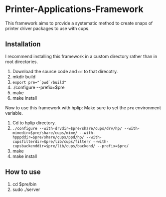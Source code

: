 # Printer-Applications-Framework

This framework aims to provide a systematic method to create snaps of printer driver packages to use with cups.

## Installation

I recommend installing this framework in a custom directory rather than in root directories.

1. Download the source code and ``cd`` to that direcotry.
2. mkdir build
3. ```export pre="`pwd`/build"```
4. ./configure --prefix=$pre
5. make
6. make install

Now to use this framework with hplip:
Make sure to set the ```pre``` environment variable.
1. Cd to hplip directory.
2. ```./configure --with-drvdir=$pre/share/cups/drv/hp/ --with-mimedir=$pre/share/cups/mime/ --with-hpppddir=$pre/share/cups/ppd/hp/ --with-cupsfilterdir=$pre/lib/cups/filter/ --with-cupsbackenddir=$pre/lib/cups/backend/ --prefix=$pre/```
3. make
4. make install

## How to use

1. cd $pre/bin
2. sudo ./server 

